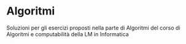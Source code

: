 # Algoritmi
Soluzioni per gli esercizi proposti nella parte di Algoritmi del corso di Algoritmi e computabilità della LM in Informatica
